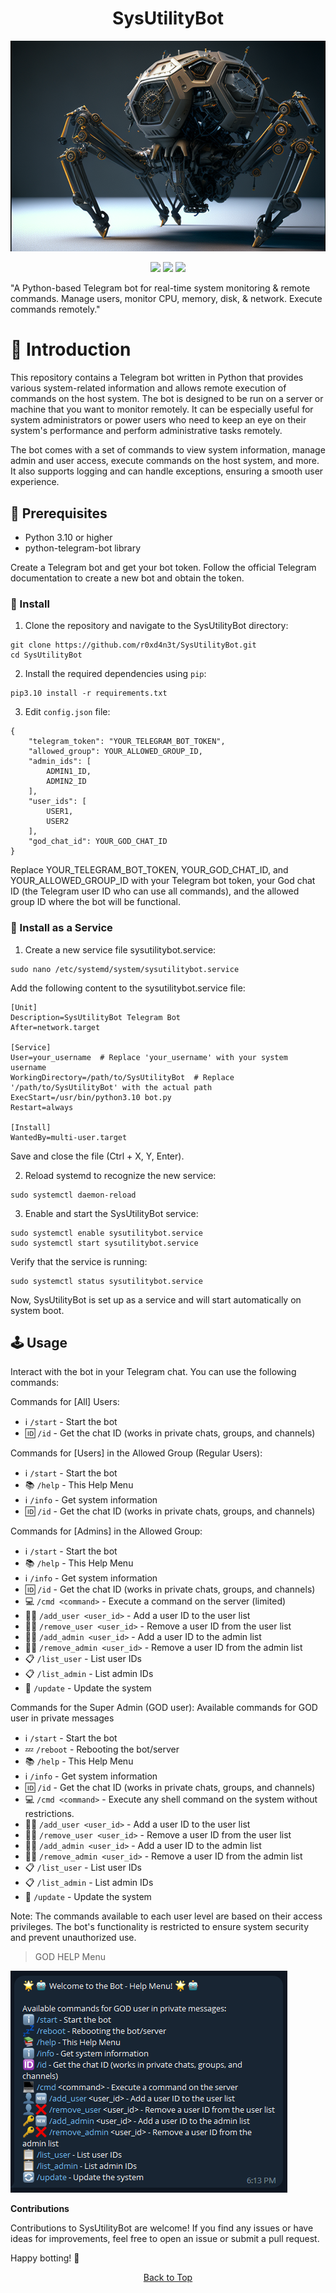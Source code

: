 <a id="top"></a>

#

<h1 align="center">
SysUtilityBot
</h1>

<p align="center"> 
  <kbd>
<img src="https://raw.githubusercontent.com/r0xd4n3t/SysUtilityBot/main/img/tbot.png"></img>
  </kbd>
</p>

<p align="center">
<img src="https://img.shields.io/github/last-commit/r0xd4n3t/SysUtilityBot?style=flat">
<img src="https://img.shields.io/github/stars/r0xd4n3t/SysUtilityBot?color=brightgreen">
<img src="https://img.shields.io/github/forks/r0xd4n3t/SysUtilityBot?color=brightgreen">
</p>

"A Python-based Telegram bot for real-time system monitoring &amp; remote commands. Manage users, monitor CPU, memory, disk, &amp; network. Execute commands remotely."

# 📜 Introduction
This repository contains a Telegram bot written in Python that provides various system-related information and allows remote execution of commands on the host system. The bot is designed to be run on a server or machine that you want to monitor remotely. It can be especially useful for system administrators or power users who need to keep an eye on their system's performance and perform administrative tasks remotely.

The bot comes with a set of commands to view system information, manage admin and user access, execute commands on the host system, and more. It also supports logging and can handle exceptions, ensuring a smooth user experience.

## 📝 Prerequisites
- Python 3.10 or higher
- python-telegram-bot library

Create a Telegram bot and get your bot token. Follow the official Telegram documentation to create a new bot and obtain the token.

### 🔄 Install
1. Clone the repository and navigate to the SysUtilityBot directory:
```
git clone https://github.com/r0xd4n3t/SysUtilityBot.git
cd SysUtilityBot
```
2. Install the required dependencies using `pip`:
```
pip3.10 install -r requirements.txt
```
3. Edit `config.json` file:
```
{
    "telegram_token": "YOUR_TELEGRAM_BOT_TOKEN",
    "allowed_group": YOUR_ALLOWED_GROUP_ID,
    "admin_ids": [
        ADMIN1_ID,
        ADMIN2_ID
    ],
    "user_ids": [
        USER1,
        USER2
    ],
    "god_chat_id": YOUR_GOD_CHAT_ID
}
```
Replace YOUR_TELEGRAM_BOT_TOKEN, YOUR_GOD_CHAT_ID, and YOUR_ALLOWED_GROUP_ID with your Telegram bot token, your God chat ID (the Telegram user ID who can use all commands), and the allowed group ID where the bot will be functional.

### 🔄 Install as a Service
1. Create a new service file sysutilitybot.service:
```
sudo nano /etc/systemd/system/sysutilitybot.service
```
Add the following content to the sysutilitybot.service file:
```
[Unit]
Description=SysUtilityBot Telegram Bot
After=network.target

[Service]
User=your_username  # Replace 'your_username' with your system username
WorkingDirectory=/path/to/SysUtilityBot  # Replace '/path/to/SysUtilityBot' with the actual path
ExecStart=/usr/bin/python3.10 bot.py
Restart=always

[Install]
WantedBy=multi-user.target
```
Save and close the file (Ctrl + X, Y, Enter).

2. Reload systemd to recognize the new service:
```
sudo systemctl daemon-reload
```
3. Enable and start the SysUtilityBot service:
```
sudo systemctl enable sysutilitybot.service
sudo systemctl start sysutilitybot.service
```
Verify that the service is running:
```
sudo systemctl status sysutilitybot.service
```
Now, SysUtilityBot is set up as a service and will start automatically on system boot.

## 🕹️ Usage
Interact with the bot in your Telegram chat. You can use the following commands:

Commands for [All] Users:

- ℹ️ `/start` - Start the bot
- 🆔 `/id` - Get the chat ID (works in private chats, groups, and channels)

Commands for [Users] in the Allowed Group (Regular Users):

- ℹ️ `/start` - Start the bot
- 📚 `/help` - This Help Menu
- ℹ️ `/info` - Get system information
- 🆔 `/id` - Get the chat ID (works in private chats, groups, and channels)

Commands for [Admins] in the Allowed Group:

- ℹ️ `/start` - Start the bot
- 📚 `/help` - This Help Menu
- ℹ️ `/info` - Get system information
- 🆔 `/id` - Get the chat ID (works in private chats, groups, and channels)
- 💻 `/cmd <command>` - Execute a command on the server (limited)
- 👤🆕 `/add_user <user_id>` - Add a user ID to the user list
- 👤❌ `/remove_user <user_id>` - Remove a user ID from the user list
- 🔑🆕 `/add_admin <user_id>` - Add a user ID to the admin list
- 🔑❌ `/remove_admin <user_id>` - Remove a user ID from the admin list
- 📋 `/list_user` - List user IDs
- 📋 `/list_admin` - List admin IDs
- 🔄 `/update` - Update the system

Commands for the Super Admin (GOD user):
Available commands for GOD user in private messages

- ℹ️ `/start` - Start the bot
- 💤 `/reboot` - Rebooting the bot/server
- 📚 `/help` - This Help Menu
- ℹ️ `/info` - Get system information
- 🆔 `/id` - Get the chat ID (works in private chats, groups, and channels)
- 💻 `/cmd <command>` - Execute any shell command on the system without restrictions.
- 👤🆕 `/add_user <user_id>` - Add a user ID to the user list
- 👤❌ `/remove_user <user_id>` - Remove a user ID from the user list
- 🔑🆕 `/add_admin <user_id>` - Add a user ID to the admin list
- 🔑❌ `/remove_admin <user_id>` - Remove a user ID from the admin list
- 📋 `/list_user` - List user IDs
- 📋 `/list_admin` - List admin IDs
- 🔄 `/update` - Update the system

Note: The commands available to each user level are based on their access privileges. The bot's functionality is restricted to ensure system security and prevent unauthorized use.
> GOD HELP Menu

![](https://raw.githubusercontent.com/r0xd4n3t/SysUtilityBot/main/img/god.png)

**Contributions**

Contributions to SysUtilityBot are welcome! If you find any issues or have ideas for improvements, feel free to open an issue or submit a pull request.

Happy botting! 🤖


<p align="center"><a href=#top>Back to Top</a></p>
